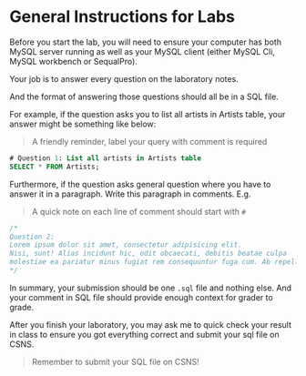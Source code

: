 # General Instructions for Labs

Before you start the lab, you will need to ensure your computer has both MySQL
server running as well as your MySQL client (either MySQL Cli, MySQL workbench
or SequalPro).

Your job is to answer every question on the laboratory notes.

And the format of answering those questions should all be in a SQL file.

For example, if the question asks you to list all artists in Artists table, your
answer might be something like below:

> A friendly reminder, label your query with comment is required

```sql
# Question 1: List all artists in Artists table
SELECT * FROM Artists;
```

Furthermore, if the question asks general question where you have to answer it
in a paragraph. Write this paragraph in comments. E.g.

> A quick note on each line of comment should start with `#`

```sql
/* 
Question 2:
Lorem ipsum dolor sit amet, consectetur adipisicing elit.
Nisi, sunt! Alias incidunt hic, odit obcaecati, debitis beatae culpa
molestiae ea pariatur minus fugiat rem consequuntur fuga cum. Ab repellendus, quasi!
*/
```

In summary, your submission should be one `.sql` file and nothing else. And
your comment in SQL file should provide enough context for grader to grade.

After you finish your laboratory, you may ask me to quick check your result in
class to ensure you got everything correct and submit your sql file on CSNS.

> Remember to submit your SQL file on CSNS!
